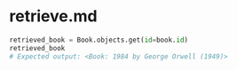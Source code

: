 # retrieve.md
```python
retrieved_book = Book.objects.get(id=book.id)
retrieved_book
# Expected output: <Book: 1984 by George Orwell (1949)>
